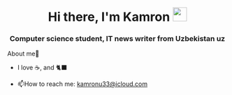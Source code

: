 

<h1 align="center">Hi there, I'm Kamron</a> 
<img src="https://github.com/blackcater/blackcater/raw/main/images/Hi.gif" height="32"/></h1>
<h3 align="center">Computer science student, IT news writer from Uzbekistan uz</h3>



About me🤙 

- I love ☕, and 🐈‍⬛ 

- :mailbox:How to reach me: kamronu33@icloud.com
